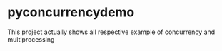 # pyconcurrencydemo
This project actually shows all respective example of concurrency and multiprocessing
